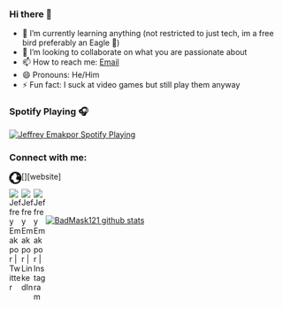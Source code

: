 ### Hi there 👋

<!-- - 🔭 I’m currently working on a couple top secret things 🤫 -->
- 🌱 I’m currently learning anything (not restricted to just tech, im a free bird preferably an Eagle 🦅)
- 👯 I’m looking to collaborate on what you are passionate about
- 📫 How to reach me: <a href="mailto:jeffreyefemena4@gmail.com">Email</a>
- 😄 Pronouns: He/Him
- ⚡ Fun fact: I suck at video games but still play them anyway


### Spotify Playing 🎧
[<img src="https://novatorem-git-master.david-saint.vercel.app/api/spotify" alt="Jeffrey Emakpor Spotify Playing" width="350" />](https://open.spotify.com/user/ztubwqe0b1e3upwsvamo3y1nf)

### Connect with me:

[<img align="left" alt="Jeffrey Emakpor" width="22px" src="https://raw.githubusercontent.com/iconic/open-iconic/master/svg/globe.svg" />][website]
<!-- [<img align="left" alt="Jeffrey Emakpor | YouTube" width="22px" src="https://cdn.jsdelivr.net/npm/simple-icons@v3/icons/youtube.svg" />][youtube] -->
[<img align="left" alt="Jeffrey Emakpor | Twitter" width="22px" src="https://cdn.jsdelivr.net/npm/simple-icons@v3/icons/twitter.svg" />][twitter]
[<img align="left" alt="Jeffrey Emakpor | LinkedIn" width="22px" src="https://cdn.jsdelivr.net/npm/simple-icons@v3/icons/linkedin.svg" />][linkedin]
[<img align="left" alt="Jeffrey Emakpor | Instagram" width="22px" src="https://cdn.jsdelivr.net/npm/simple-icons@v3/icons/instagram.svg" />][instagram]

<br />
<br />


[twitter]: https://twitter.com/BadMask121
[instagram]: https://www.instagram.com/acecorps121/?hl=en
[linkedin]: https://www.linkedin.com/in/jeffrey-emakpor-5536aa156/
[![BadMask121 github stats](https://github-readme-stats.vercel.app/api?username=BadMask121)](https://github.com/anuraghazra/github-readme-stats)

